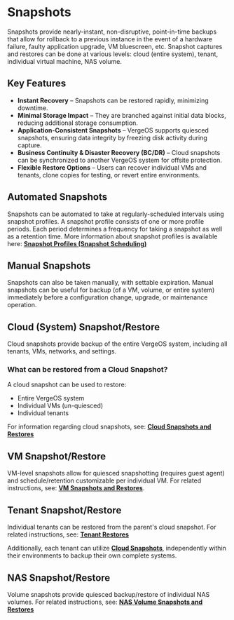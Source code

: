 # Snapshots

Snapshots provide nearly-instant, non-disruptive, point-in-time backups that allow for rollback to a previous instance in the event of a hardware failure, faulty application upgrade, VM bluescreen, etc. Snapshot captures and restores can be done at various levels: cloud (entire system), tenant, individual virtual machine, NAS volume.

## Key Features

- **Instant Recovery** – Snapshots can be restored rapidly, minimizing downtime.
- **Minimal Storage Impact** – They are branched against initial data blocks, reducing additional storage consumption.
- **Application-Consistent Snapshots** – VergeOS supports quiesced snapshots, ensuring data integrity by freezing disk activity during capture.
- **Business Continuity & Disaster Recovery (BC/DR)** – Cloud snapshots can be synchronized to another VergeOS system for offsite protection.
- **Flexible Restore Options** – Users can recover individual VMs and tenants, clone copies for testing, or revert entire environments.

## Automated Snapshots

Snapshots can be automated to take at regularly-scheduled intervals using snapshot profiles. A snapshot profile consists of one or more profile periods. Each period determines a frequency for taking a snapshot as well as a retention time. More information about snapshot profiles is available here: [**Snapshot Profiles (Snapshot Scheduling)**](/product-guide/backup-dr/snapshot-profiles)

## Manual Snapshots

Snapshots can also be taken manually, with settable expiration. Manual snapshots can be useful for backup (of a VM, volume, or entire system) immediately before a configuration change, upgrade, or maintenance operation.

## Cloud (System) Snapshot/Restore

Cloud snapshots provide backup of the entire VergeOS system, including all tenants, VMs, networks, and settings.

### What can be restored from a Cloud Snapshot?

A cloud snapshot can be used to restore:

- Entire VergeOS system
- Individual VMs (un-quiesced)
- Individual tenants

For information regarding cloud snapshots, see: [**Cloud Snapshots and Restores**](/product-guide/backup-dr/cloud-snapshot-restore)

## VM Snapshot/Restore

VM-level snapshots allow for quiesced snapshotting (requires guest agent) and schedule/retention customizable per individual VM. For related instructions, see: [**VM Snapshots and Restores**](/product-guide/backup-dr/vm-snapshots-restores).

## Tenant Snapshot/Restore

Individual tenants can be restored from the parent's cloud snapshot. For related instructions, see: [**Tenant Restores**](/product-guide/tenants/tenant-restores)

Additionally, each tenant can utilize [**Cloud Snapshots**](/product-guide/backup-dr/cloud-snapshot-restore), independently within their environments to backup their own complete systems.

## NAS Snapshot/Restore

Volume snapshots provide quiesced backup/restore of individual NAS volumes. For related instructions, see: [**NAS Volume Snapshots and Restores**](/product-guide/nas/volume-snapshots-restores)

